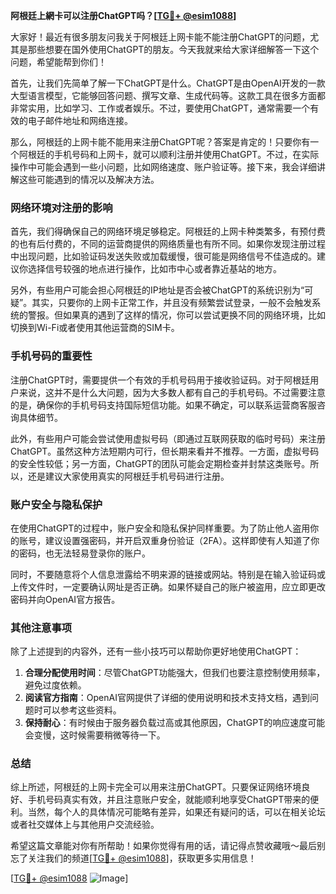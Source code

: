 **阿根廷上網卡可以注册ChatGPT吗？[[TG💪+ @esim1088](https://t.me/s/esim1088)]**

大家好！最近有很多朋友问我关于阿根廷上网卡能不能注册ChatGPT的问题，尤其是那些想要在国外使用ChatGPT的朋友。今天我就来给大家详细解答一下这个问题，希望能帮到你们！

首先，让我们先简单了解一下ChatGPT是什么。ChatGPT是由OpenAI开发的一款大型语言模型，它能够回答问题、撰写文章、生成代码等。这款工具在很多方面都非常实用，比如学习、工作或者娱乐。不过，要使用ChatGPT，通常需要一个有效的电子邮件地址和网络连接。

那么，阿根廷的上网卡能不能用来注册ChatGPT呢？答案是肯定的！只要你有一个阿根廷的手机号码和上网卡，就可以顺利注册并使用ChatGPT。不过，在实际操作中可能会遇到一些小问题，比如网络速度、账户验证等。接下来，我会详细讲解这些可能遇到的情况以及解决方法。

### 网络环境对注册的影响

首先，我们得确保自己的网络环境足够稳定。阿根廷的上网卡种类繁多，有预付费的也有后付费的，不同的运营商提供的网络质量也有所不同。如果你发现注册过程中出现问题，比如验证码发送失败或加载缓慢，很可能是网络信号不佳造成的。建议你选择信号较强的地点进行操作，比如市中心或者靠近基站的地方。

另外，有些用户可能会担心阿根廷的IP地址是否会被ChatGPT的系统识别为“可疑”。其实，只要你的上网卡正常工作，并且没有频繁尝试登录，一般不会触发系统的警报。但如果真的遇到了这样的情况，你可以尝试更换不同的网络环境，比如切换到Wi-Fi或者使用其他运营商的SIM卡。

### 手机号码的重要性

注册ChatGPT时，需要提供一个有效的手机号码用于接收验证码。对于阿根廷用户来说，这并不是什么大问题，因为大多数人都有自己的手机号码。不过需要注意的是，确保你的手机号码支持国际短信功能。如果不确定，可以联系运营商客服咨询具体细节。

此外，有些用户可能会尝试使用虚拟号码（即通过互联网获取的临时号码）来注册ChatGPT。虽然这种方法短期内可行，但长期来看并不推荐。一方面，虚拟号码的安全性较低；另一方面，ChatGPT的团队可能会定期检查并封禁这类账号。所以，还是建议大家使用真实的阿根廷手机号码进行注册。

### 账户安全与隐私保护

在使用ChatGPT的过程中，账户安全和隐私保护同样重要。为了防止他人盗用你的账号，建议设置强密码，并开启双重身份验证（2FA）。这样即使有人知道了你的密码，也无法轻易登录你的账户。

同时，不要随意将个人信息泄露给不明来源的链接或网站。特别是在输入验证码或上传文件时，一定要确认网址是否正确。如果怀疑自己的账户被盗用，应立即更改密码并向OpenAI官方报告。

### 其他注意事项

除了上述提到的内容外，还有一些小技巧可以帮助你更好地使用ChatGPT：

1. **合理分配使用时间**：尽管ChatGPT功能强大，但我们也要注意控制使用频率，避免过度依赖。
2. **阅读官方指南**：OpenAI官网提供了详细的使用说明和技术支持文档，遇到问题时可以参考这些资料。
3. **保持耐心**：有时候由于服务器负载过高或其他原因，ChatGPT的响应速度可能会变慢，这时候需要稍微等待一下。

### 总结

综上所述，阿根廷的上网卡完全可以用来注册ChatGPT。只要保证网络环境良好、手机号码真实有效，并且注意账户安全，就能顺利地享受ChatGPT带来的便利。当然，每个人的具体情况可能略有差异，如果还有疑问的话，可以在相关论坛或者社交媒体上与其他用户交流经验。

希望这篇文章能对你有所帮助！如果你觉得有用的话，请记得点赞收藏哦～最后别忘了关注我们的频道[[TG💪+ @esim1088](https://t.me/s/esim1088)]，获取更多实用信息！

[[TG💪+ @esim1088](https://t.me/s/esim1088) ![Image](https://i.postimg.cc/4NQfJmqS/Snipaste-2025-05-13-00-14-12.png)]